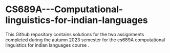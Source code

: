 # CS689A---Computational-linguistics-for-indian-languages
This Github repository contains solutions for the two assignments completed during the autumn 2023 semester for the cs689A computational linguistics for indian languages course .
